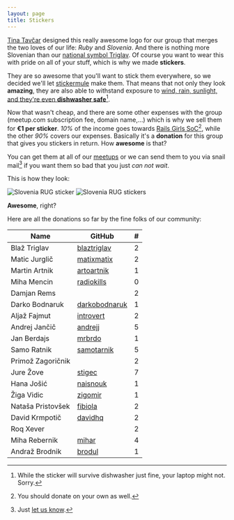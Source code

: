 ```yaml
---
layout: page
title: Stickers
---
```


[Tina Tavčar](http://www.tinatavcar.com/) designed this really awesome logo for our group that merges the two loves of our life: *Ruby* and *Slovenia*. And there is nothing more Slovenian than our [national symbol Triglav](http://en.wikipedia.org/wiki/Triglav#National_symbol). Of course you want to wear this with pride on all of your stuff, which is why we made **stickers**.

They are so awesome that you'll want to stick them everywhere, so we decided we'll let [stickermule](http://www.stickermule.com/unlock?ref_id=0576840701) make them. That means that not only they look **amazing**, they are also able to withstand exposure to [wind, rain, sunlight, and they're even **dishwasher safe**](http://fast.wistia.net/embed/iframe/knj2iwmum4?autoPlay=true)[^1].

Now that wasn't cheap, and there are some other expenses with the group (meetup.com subscription fee, domain name,…) which is why we sell them for **€1 per sticker**. *10%* of the income goes towards [Rails Girls SoC](http://railsgirlssummerofcode.org/)[^2], while the other *90%* covers our expenses. Basically it's a **donation** for this group that gives you stickers in return. How **awesome** is that?

You can get them at all of our [meetups](http://www.meetup.com/Ruby-Slovenia/) or we can send them to you via snail mail[^3] if you want them so bad that you just *can not wait*.

This is how they look:

<div class="clearfix">
  <img src="https://pbs.twimg.com/media/Bl-4dsQIEAEDir1.jpg" alt="Slovenia RUG sticker" class="gallery">
  <img src="http://distilleryimage4.ak.instagram.com/497d9fb4ca2b11e3ace70002c9c942ac_8.jpg" alt="Slovenia RUG stickers" class="gallery">
</div>

**Awesome**, right?

Here are all the donations so far by the fine folks of our community:

Name|GitHub|#
-|-|-:
Blaž Triglav|[blaztriglav](http://github.com/blaztriglav)|2
Matic Jurglič|[matixmatix](http://github.com/matixmatix)|2
Martin Artnik|[artoartnik](http://github.com/artoartnik)|1
Miha Mencin|[radiokills](http://github.com/radiokills)	|0
Damjan Rems||2
Darko Bodnaruk|[darkobodnaruk](http://github.com/darkobodnaruk)|1
Aljaž Fajmut|[introvert](http://github.com/introvert)|2
Andrej Jančič|[andrejj](http://github.com/andrejj)|5
Jan Berdajs|[mrbrdo](http://github.com/mrbrdo)|1
Samo Ratnik|[samotarnik](http://github.com/samotarnik)|5
Primož Zagoričnik||2
Jure Žove|[stigec](http://github.com/stigec)|7
Hana Jošić|[naisnouk](http://github.com/naisnouk)|1
Žiga Vidic|[zigomir](http://github.com/zigomir)|1
Nataša Pristovšek|[fibiola](http://github.com/fibiola)|2
David Krmpotič|[davidhq](http://github.com/davidhq)|2
Roq Xever||2
Miha Rebernik|[mihar](http://github.com/mihar)|4
Andraž Brodnik|[brodul](http://github.com/brodul)|1

[^1]: While the sticker will survive dishwasher just fine, your laptop might not. Sorry.
[^2]: You should donate on your own as well.
[^3]: Just [let us know](mailto:info@rug.si).
